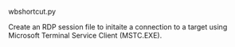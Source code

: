 wbshortcut.py

Create an RDP session file to initaite a connection to a target using Microsoft Terminal Service Client (MSTC.EXE).
